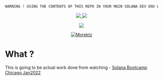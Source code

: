 ```bash
WARNING ! USING THE CONTENTS OF THIS REPO IN YOUR MAIN SOLANA DEV ENV WILL COMPLTELY FCK UP YOU WORK !! DO NOT USE!
```

<p align="center"><a href="https://bit.ly/morektz" target="_blank">
    <img src="https://hits.seeyoufarm.com/api/count/incr/badge.svg?url=https%3A%2F%2Fgithub.com%2Fmorektz%2FSolanaBootCampChicagoJan2020Notez&count_bg=%23760C0C&title_bg=%23000000&icon=probot.svg&icon_color=%23FDFDFD&title=hits&edge_flat=false"/>
    <img src=https://img.shields.io/github/languages/code-size/morektz/SolanaBootCampChicagoJan2020Notez?style=plastic"></a>
</p>

<p align="center"><a href="https://gitpod.io/#https://github.com/morektz/SolanaBootCampChicagoJan2020Notez" target="_blank">
    <img src="https://img.shields.io/badge/Gitpod-ready--to--code-908a85?logo=gitpod"/>
</p>

<p align="center"><a href="https://bit.ly/morektz" target="_blank">
  <img src=https://media.giphy.com/media/4qIGpUylyxV4I/giphy.gif alt="Morektz"/></a>
</p>

# What ?

This is going to be actual work done from watching - [Solana Bootcamp Chicago Jan2022](https://www.youtube.com/playlist?list=PLilwLeBwGuK7Z2dXft_pmLZ675fuPgkA0)
